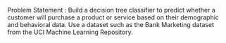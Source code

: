 Problem Statement : Build a decision tree classifier to predict whether a customer will purchase a product or service based on their demographic and behavioral data. Use a dataset such as the Bank Marketing dataset from the UCI Machine Learning Repository.
